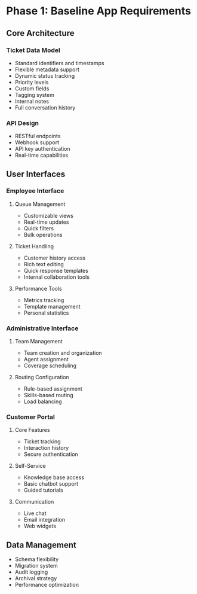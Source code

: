 # Phase 1: Baseline App Requirements

## Core Architecture

### Ticket Data Model

- Standard identifiers and timestamps
- Flexible metadata support
- Dynamic status tracking
- Priority levels
- Custom fields
- Tagging system
- Internal notes
- Full conversation history

### API Design

- RESTful endpoints
- Webhook support
- API key authentication
- Real-time capabilities

## User Interfaces

### Employee Interface

1. Queue Management

   - Customizable views
   - Real-time updates
   - Quick filters
   - Bulk operations

2. Ticket Handling

   - Customer history access
   - Rich text editing
   - Quick response templates
   - Internal collaboration tools

3. Performance Tools
   - Metrics tracking
   - Template management
   - Personal statistics

### Administrative Interface

1. Team Management

   - Team creation and organization
   - Agent assignment
   - Coverage scheduling

2. Routing Configuration
   - Rule-based assignment
   - Skills-based routing
   - Load balancing

### Customer Portal

1. Core Features

   - Ticket tracking
   - Interaction history
   - Secure authentication

2. Self-Service

   - Knowledge base access
   - Basic chatbot support
   - Guided tutorials

3. Communication
   - Live chat
   - Email integration
   - Web widgets

## Data Management

- Schema flexibility
- Migration system
- Audit logging
- Archival strategy
- Performance optimization
